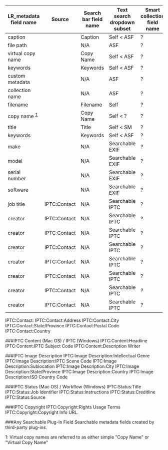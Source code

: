 |LR_metadata field name| Source | Search bar field name | Text search dropdown subset | Smart collection field name|
|---|---|---|---|---|
|caption||Caption|Self < ASF|?|
|file path||N/A|ASF|?|
|virtual copy name||Copy Name|Self < ASF|?|
|keywords||Keywords|Self < ASF|?|
|custom metadata||N/A|ASF|?|
|collection name||N/A|ASF|?|
|filename||Filename|Self|?|
|copy name <sup>[1](#myfootnote1)</sup>||Copy Name|Self < ?|?|
|title||Title|Self < SM|?|
|keywords||Keywords|Self < ASF|?|
|make||N/A|Searchable EXIF|?|
|model||N/A|Searchable EXIF|?|
|serial number||N/A|Searchable EXIF|?|
|software||N/A|Searchable EXIF|?|
|job title|IPTC:Contact|N/A|Searchable IPTC|?|
|creator|IPTC:Contact|N/A|Searchable IPTC|?|
|creator|IPTC:Contact|N/A|Searchable IPTC|?|
|creator|IPTC:Contact|N/A|Searchable IPTC|?|
|creator|IPTC:Contact|N/A|Searchable IPTC|?|
|creator|IPTC:Contact|N/A|Searchable IPTC|?|
|creator|IPTC:Contact|N/A|Searchable IPTC|?|
|creator|IPTC:Contact|N/A|Searchable IPTC|?|

IPTC:Contact:
IPTC:Contact:Address
IPTC:Contact:City
IPTC:Contact:State/Province
IPTC:Contact:Postal Code
IPTC:Contact:Country

###IPTC Content (Mac OS) / IPTC (Windows)
IPTC:Content:Headline
IPTC:Content:IPTC Subject Code
IPTC:Content:Description Writer

###IPTC Image Description
IPTC:Image Description:Intellectual Genre
IPTC:Image Description:IPTC Scene Code
IPTC:Image Description:Sublocation
IPTC:Image Description:City
IPTC:Image Description:State/Province
IPTC:Image Description:Country
IPTC:Image Description:ISO Country Code

###IPTC Status (Mac OS) / Workflow (Windows)
IPTC:Status:Title
IPTC:Status:Job Identifier
IPTC:Status:Instructions
IPTC:Status:Creditline
IPTC:Status:Source

###IPTC Copyright
IPTC:Copyright:Rights Usage Terms
IPTC:Copyright:Copyright Info URL.

###Any Searchable Plug-In Field
Searchable metadata fields created by third-party plug-ins.


<a name="myfootnote1">1</a>: Virtual copy names are referred to as either simple "Copy Name" or "Virtual Copy Name"
